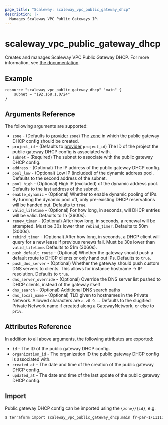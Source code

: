 ```yaml
---
page_title: "Scaleway: scaleway_vpc_public_gateway_dhcp"
description: |-
  Manages Scaleway VPC Public Gateways IP.
---
```


# scaleway_vpc_public_gateway_dhcp

Creates and manages Scaleway VPC Public Gateway DHCP.
For more information, see [the documentation](https://developers.scaleway.com/en/products/vpc-gw/api/v1/#dhcp-c05544).

## Example

```hcl
resource "scaleway_vpc_public_gateway_dhcp" "main" {
    subnet = "192.168.1.0/24"
}
```

## Arguments Reference

The following arguments are supported:

- `zone` - (Defaults to [provider](../index.md#zone) `zone`) The [zone](../guides/regions_and_zones.md#zones) in which the public gateway DHCP config should be created.
- `project_id` - (Defaults to [provider](../index.md#project_id) `project_id`) The ID of the project the public gateway DHCP config is associated with.
- `subnet` - (Required) The subnet to associate with the public gateway DHCP config.
- `address` - (Optional) The IP address of the public gateway DHCP config.
- `pool_low` - (Optional) Low IP (included) of the dynamic address pool. Defaults to the second address of the subnet.
- `pool_high` - (Optional) High IP (excluded) of the dynamic address pool. Defaults to the last address of the subnet.
- `enable_dynamic` - (Optional) Whether to enable dynamic pooling of IPs. By turning the dynamic pool off, only pre-existing DHCP reservations will be handed out. Defaults to `true`.
- `valid_lifetime` - (Optional) For how long, in seconds, will DHCP entries will be valid. Defaults to 1h (3600s).
- `renew_timer` - (Optional) After how long, in seconds, a renewal will be attempted. Must be 30s lower than `rebind_timer`. Defaults to 50m (3000s).
- `rebind_timer` - (Optional) After how long, in seconds, a DHCP client will query for a new lease if previous renews fail. Must be 30s lower than `valid_lifetime`. Defaults to 51m (3060s).
- `push_default_route` - (Optional) Whether the gateway should push a default route to DHCP clients or only hand out IPs. Defaults to `true`.
- `push_dns_server` - (Optional) Whether the gateway should push custom DNS servers to clients. This allows for instance hostname -> IP resolution. Defaults to `true`.
- `dns_server_override` - (Optional) Override the DNS server list pushed to DHCP clients, instead of the gateway itself
- `dns_search` - (Optional) Additional DNS search paths
- `dns_local_name` - (Optional) TLD given to hostnames in the Private Network. Allowed characters are `a-z0-9-.`. Defaults to the slugified Private Network name if created along a GatewayNetwork, or else to `priv`.

## Attributes Reference

In addition to all above arguments, the following attributes are exported:

- `id` - The ID of the public gateway DHCP config.
- `organization_id` - The organization ID the public gateway DHCP config is associated with.
- `created_at` - The date and time of the creation of the public gateway DHCP config.
- `updated_at` - The date and time of the last update of the public gateway DHCP config.

## Import

Public gateway DHCP config can be imported using the `{zone}/{id}`, e.g.

```bash
$ terraform import scaleway_vpc_public_gateway_dhcp.main fr-par-1/11111111-1111-1111-1111-111111111111
```
